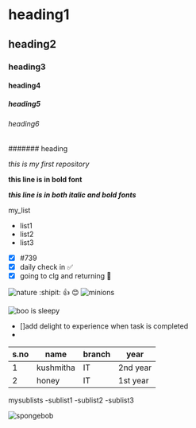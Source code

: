  # heading1
## heading2
### heading3
#### heading4
##### heading5
###### heading6
####### heading

*this is my first repository*

**this line is in bold font**

***this line is in both italic and bold fonts***

my_list
  - list1
  - list2
  - list3


- [x] #739
- [x]  daily check in :white_check_mark:
- [x]  going to clg and returning :school:
  
 ![nature](https://images.unsplash.com/photo-1471879832106-c7ab9e0cee23?ixlib=rb-1.2.1&q=80&fm=jpg&crop=entropy&cs=tinysrgb&w=1080&fit=max)
 :shipit:
 :+1:
 :blush:
 ![minions](https://i1.wp.com/www.bestworldevents.com/wp-content/uploads/2017/11/Bottom-Animated-Gif.gif?resize=500%2C281)
 
![boo is sleepy](https://data.whicdn.com/images/190954249/original.gif)
- []add delight to experience when task is completed
- 
s.no|name|branch|year
----|----|------|----
1|kushmitha|IT|2nd year
2|honey|IT|1st year

mysublists
    -sublist1
      -sublist2
        -sublist3
        
![spongebob](https://thumbs.gfycat.com/NegativeSomberCow-max-1mb.gif)
